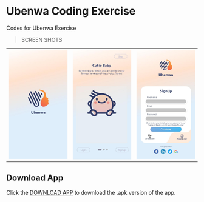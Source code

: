 # Ubenwa Coding Exercise

Codes for Ubenwa Exercise

>SCREEN SHOTS

<div style="text-align: center"><table><tr>
  <td style="text-align: center">
  <img src="./screenshots/splash.jpg" width="200"/>
</td>
  <td style="text-align: center">
  <img src="./screenshots/intro.jpg" width="200"/>
</td>
<td style="text-align: center">
<img src="./screenshots/register.jpg" width="200"/>
</td>
 
</tr></table></div>



## Download App

Click the [DOWNLOAD APP](https://bit.ly/3fuSeKB) to download the .apk version of the app.



